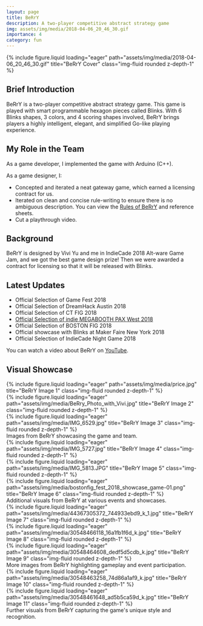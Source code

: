 ```yaml
---
layout: page
title: BeRrY
description: A two-player competitive abstract strategy game
img: assets/img/media/2018-04-06_20_46_30.gif
importance: 4
category: fun
---
```


<div class="row">
    <div class="col-sm mt-3 mt-md-0">
        {% include figure.liquid loading="eager" path="assets/img/media/2018-04-06_20_46_30.gif" title="BeRrY Cover" class="img-fluid rounded z-depth-1" %}
    </div>
</div>

## Brief Introduction

BeRrY is a two-player competitive abstract strategy game. This game is played with smart programmable hexagon pieces called Blinks. With 6 Blinks shapes, 3 colors, and 4 scoring shapes involved, BeRrY brings players a highly intelligent, elegant, and simplified Go-like playing experience.

## My Role in the Team

As a game developer, I implemented the game with Arduino (C++).

As a game designer, I:
- Concepted and iterated a neat gateway game, which earned a licensing contract for us.
- Iterated on clean and concise rule-writing to ensure there is no ambiguous description. You can view the [Rules of BeRrY](https://docs.google.com/document/d/11vRISO0vzHCNTK82baSalQpbK05I1csfQMx6Kd8c1Ko/edit?usp=sharing) and reference sheets.
- Cut a playthrough video.

## Background

BeRrY is designed by Vivi Yu and me in IndieCade 2018 Alt-ware Game Jam, and we got the best game design prize! Then we were awarded a contract for licensing so that it will be released with Blinks.

## Latest Updates

- Official Selection of Game Fest 2018
- Official Selection of DreamHack Austin 2018
- Official Selection of CT FIG 2018
- [Official Selection of indie MEGABOOTH PAX West 2018](http://indiemegabooth.com/project/berry-2/)
- Official Selection of BOSTON FIG 2018
- Official showcase with Blinks at Maker Faire New York 2018
- Official Selection of IndieCade Night Game 2018

You can watch a video about BeRrY on [YouTube](https://youtu.be/bPVIw9X0JzQ).

## Visual Showcase

<div class="row">
    <div class="col-sm mt-3 mt-md-0">
        {% include figure.liquid loading="eager" path="assets/img/media/price.jpg" title="BeRrY Image 1" class="img-fluid rounded z-depth-1" %}
    </div>
    <div class="col-sm mt-3 mt-md-0">
        {% include figure.liquid loading="eager" path="assets/img/media/BeRry_Photo_with_Vivi.jpg" title="BeRrY Image 2" class="img-fluid rounded z-depth-1" %}
    </div>
    <div class="col-sm mt-3 mt-md-0">
        {% include figure.liquid loading="eager" path="assets/img/media/IMG_6529.jpg" title="BeRrY Image 3" class="img-fluid rounded z-depth-1" %}
    </div>
</div>
<div class="caption">
    Images from BeRrY showcasing the game and team.
</div>

<div class="row">
    <div class="col-sm mt-3 mt-md-0">
        {% include figure.liquid loading="eager" path="assets/img/media/IMG_5727.jpg" title="BeRrY Image 4" class="img-fluid rounded z-depth-1" %}
    </div>
    <div class="col-sm mt-3 mt-md-0">
        {% include figure.liquid loading="eager" path="assets/img/media/IMG_5813.JPG" title="BeRrY Image 5" class="img-fluid rounded z-depth-1" %}
    </div>
    <div class="col-sm mt-3 mt-md-0">
        {% include figure.liquid loading="eager" path="assets/img/media/bostonfig_fest_2018_showcase_game-01.png" title="BeRrY Image 6" class="img-fluid rounded z-depth-1" %}
    </div>
</div>
<div class="caption">
    Additional visuals from BeRrY at various events and showcases.
</div>

<div class="row">
    <div class="col-sm mt-3 mt-md-0">
        {% include figure.liquid loading="eager" path="assets/img/media/44367305372_744933ebd9_k_1.jpg" title="BeRrY Image 7" class="img-fluid rounded z-depth-1" %}
    </div>
    <div class="col-sm mt-3 mt-md-0">
        {% include figure.liquid loading="eager" path="assets/img/media/30548466118_16a1fb1f6d_k.jpg" title="BeRrY Image 8" class="img-fluid rounded z-depth-1" %}
    </div>
    <div class="col-sm mt-3 mt-md-0">
        {% include figure.liquid loading="eager" path="assets/img/media/30548464608_dedf5d5cdb_k.jpg" title="BeRrY Image 9" class="img-fluid rounded z-depth-1" %}
    </div>
</div>
<div class="caption">
    More images from BeRrY highlighting gameplay and event participation.
</div>

<div class="row">
    <div class="col-sm mt-3 mt-md-0">
        {% include figure.liquid loading="eager" path="assets/img/media/30548463258_74d86a1af9_k.jpg" title="BeRrY Image 10" class="img-fluid rounded z-depth-1" %}
    </div>
    <div class="col-sm mt-3 mt-md-0">
        {% include figure.liquid loading="eager" path="assets/img/media/30548461648_ad5b5ca59d_k.jpg" title="BeRrY Image 11" class="img-fluid rounded z-depth-1" %}
    </div>
</div>
<div class="caption">
    Further visuals from BeRrY capturing the game's unique style and recognition.
</div>

